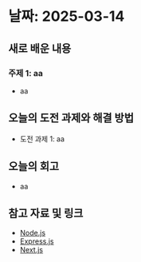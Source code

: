 # 날짜: 2025-03-14

## 새로 배운 내용
### 주제 1: aa
- aa


## 오늘의 도전 과제와 해결 방법
- 도전 과제 1: aa

## 오늘의 회고
- aa
  
## 참고 자료 및 링크
- [Node.js](https://nodejs.org/en)
- [Express.js](https://expressjs.com/)
- [Next.js](https://nextjs.org/)
